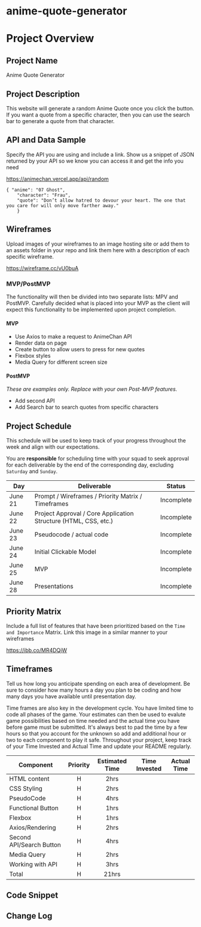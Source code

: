 # anime-quote-generator
# Project Overview

## Project Name

Anime Quote Generator

## Project Description

This website will generate a random Anime Quote once you click the button. If you want a quote from a specific character, then you can use the search bar to generate a quote from that character. 

## API and Data Sample

Specify the API you are using and include a link. Show us a snippet of JSON returned by your API so we know you can access it and get the info you need

https://animechan.vercel.app/api/random 
```
{ "anime": "07 Ghost",
    "character": "Frau",
    "quote": "Don’t allow hatred to devour your heart. The one that you care for will only move farther away." 
    }
```
## Wireframes

Upload images of your wireframes to an image hosting site or add them to an assets folder in your repo and link them here with a description of each specific wireframe.

https://wireframe.cc/vU0buA 


### MVP/PostMVP

The functionality will then be divided into two separate lists: MPV and PostMVP.  Carefully decided what is placed into your MVP as the client will expect this functionality to be implemented upon project completion.  

#### MVP 

- Use Axios to make a request to AnimeChan API
- Render data on page 
- Create button to allow users to press for new quotes
- Flexbox styles
- Media Query for different screen size

#### PostMVP  
*These are examples only. Replace with your own Post-MVP features.*

- Add second API 
- Add Search bar to search quotes from specific characters

## Project Schedule

This schedule will be used to keep track of your progress throughout the week and align with our expectations.  

You are **responsible** for scheduling time with your squad to seek approval for each deliverable by the end of the corresponding day, excluding `Saturday` and `Sunday`.

|  Day | Deliverable | Status
|---|---| ---|
|June 21| Prompt / Wireframes / Priority Matrix / Timeframes | Incomplete
|June 22| Project Approval / Core Application Structure (HTML, CSS, etc.) | Incomplete
|June 23| Pseudocode / actual code | Incomplete
|June 24| Initial Clickable Model  | Incomplete
|June 25| MVP | Incomplete
|June 28| Presentations | Incomplete

## Priority Matrix

Include a full list of features that have been prioritized based on the `Time and Importance` Matrix.  Link this image in a similar manner to your wireframes

https://ibb.co/MR4DQjW 

## Timeframes

Tell us how long you anticipate spending on each area of development. Be sure to consider how many hours a day you plan to be coding and how many days you have available until presentation day.

Time frames are also key in the development cycle.  You have limited time to code all phases of the game.  Your estimates can then be used to evalute game possibilities based on time needed and the actual time you have before game must be submitted. It's always best to pad the time by a few hours so that you account for the unknown so add and additional hour or two to each component to play it safe. Throughout your project, keep track of your Time Invested and Actual Time and update your README regularly.

| Component | Priority | Estimated Time | Time Invested | Actual Time |
| --- | :---: |  :---: | :---: | :---: |
| HTML content | H | 2hrs|  |  |
| CSS Styling | H | 2hrs|  |  |
| PseudoCode | H | 4hrs|  |  |
| Functional Button | H | 1hrs|  |  |
| Flexbox | H | 1hrs|  |  |
| Axios/Rendering | H | 2hrs|  |  |
| Second API/Search Button | H | 4hrs|  |  |
| Media Query | H | 2hrs|  |  |
| Working with API | H | 3hrs|  |  |
| Total | H | 21hrs|  |  |

## Code Snippet


## Change Log
 
